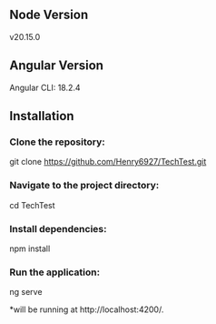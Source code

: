 ## Node Version
v20.15.0

## Angular Version
Angular CLI: 18.2.4

## Installation

### Clone the repository:
git clone https://github.com/Henry6927/TechTest.git

### Navigate to the project directory:
cd TechTest

### Install dependencies:
npm install

### Run the application:
ng serve

*will be running at http://localhost:4200/.
